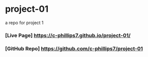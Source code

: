 # project-01
a repo for project 1

### [Live Page] https://c-phillips7.github.io/project-01/
### [GitHub Repo] https://github.com/c-phillips7/project-01
